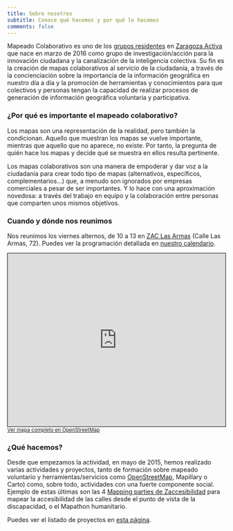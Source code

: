 ```yaml
---
title: Sobre nosotros
subtitle: Conoce qué hacemos y por qué lo hacemos
comments: false
---
```


Mapeado Colaborativo es uno de los [grupos residentes](https://www.zaragoza.es/ciudad/sectores/activa/grupos-residentes.htm) en [Zaragoza Activa](http://blogzac.es/) que nace en marzo de 2016 como grupo de investigación/acción para la innovación ciudadana y la canalización de la inteligencia colectiva. Su fin es  la creación de mapas colaborativos al servicio de la ciudadanía, a través de la concienciación sobre la importancia de la información geográfica en nuestro día a día y la promoción de herramientas y conocimientos para que colectivos y personas tengan la capacidad de realizar procesos de generación de información geográfica voluntaria y participativa.

### ¿Por qué es importante el mapeado colaborativo?

Los mapas son una representación de la realidad, pero también la condicionan. Aquello que muestran los mapas se vuelve importante, mientras que aquello que no aparece, no existe. Por tanto, la pregunta de quién hace los mapas y decide qué se muestra en ellos resulta pertinente.

Los mapas colaborativos son una manera de empoderar y dar voz a la ciudadanía para crear todo tipo de mapas (alternativos, específicos, complementarios...) que, a menudo son ignorados por empresas comerciales a pesar de ser importantes. Y lo hace con una aproximación novedosa: a través del trabajo en equipo y la colaboración entre personas que comparten unos mismos objetivos.

### Cuando y dónde nos reunimos

Nos reunimos los viernes alternos, de 10 a 13 en [ZAC Las Armas](http://www.openstreetmap.org/relation/6627902) (Calle Las Armas, 72). Puedes ver la programación detallada en [nuestro calendario](page/calendario).

<iframe width="100%" height="400" frameborder="0" scrolling="no" marginheight="0" marginwidth="0" src="http://www.openstreetmap.org/export/embed.html?bbox=-0.8882644772529603%2C41.65587194529954%2C-0.8837851881980897%2C41.65766551222129&amp;layer=mapnik&amp;marker=41.65676873500387%2C-0.8860248327255249" style="border: 1px solid black"></iframe><br/><small><a href="http://www.openstreetmap.org/?mlat=41.65677&amp;mlon=-0.88602#map=19/41.65677/-0.88602">Ver mapa completo en OpenStreetMap</a></small>

### ¿Qué hacemos?

Desde que empezamos la actividad, en mayo de 2015, hemos realizado varias actividades y proyectos, tanto de formación sobre mapeado voluntario y herramientas/servicios como [OpenStreetMap](/project/manual-osm/), Mapillary o Carto) como, sobre todo, actividades con una fuerte componente social. Ejemplo de estas últimas son las 4 [Mapping parties de Zaccesibilidad](project/zaragoza-accesible/) para mapear la accesibilidad de las calles desde el punto de vista de la discapacidad, o el Mapathon humanitario.

Puedes ver el listado de proyectos en [esta página](project).
